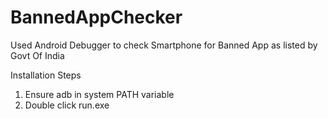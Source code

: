 # BannedAppChecker
Used Android Debugger to check Smartphone for Banned App as listed by Govt Of India

  Installation Steps
1.  Ensure adb in system PATH variable
2.  Double click run.exe
